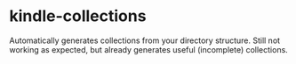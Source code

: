 kindle-collections
==================

Automatically generates collections from your directory structure.
Still not working as expected, but already generates useful (incomplete) collections.
